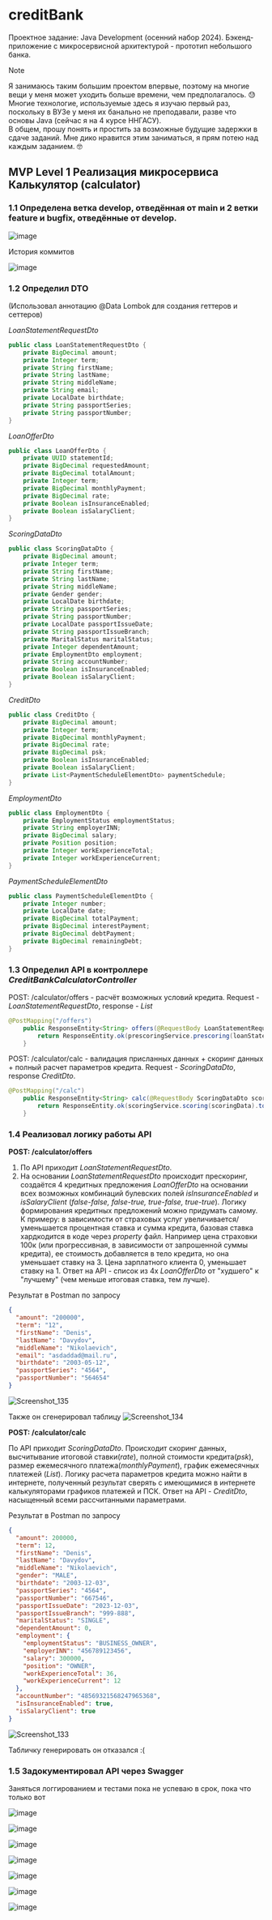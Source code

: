 # creditBank
Проектное задание: Java Development (осенний набор 2024). Бэкенд-приложение с микросервисной архитектурой - прототип небольшого банка.

>[!NOTE]
> Я занимаюсь таким большим проектом впервые, поэтому на многие вещи у меня может уходить больше времени, чем предполагалось. :sweat:  
> Многие технологие, используемые здесь я изучаю первый раз, поскольку в ВУЗе у меня их банально не преподавали, разве что основы Java (сейчас я на 4 курсе ННГАСУ).  
> В общем, прошу понять и простить за возможные будущие задержки в сдаче заданий. Мне дико нравится этим заниматься, я прям потею над каждым заданием. :nerd_face:
## MVP Level 1 Реализация микросервиса Калькулятор (calculator)
### 1.1 Определена ветка develop, отведённая от main и 2 ветки feature и bugfix, отведённые от develop.

![image](https://github.com/user-attachments/assets/9daee438-6e81-484d-9329-ef8aa1094484)

История коммитов 

![image](https://github.com/user-attachments/assets/4461fded-398f-4d19-ae0f-02560a8d0c94)

### 1.2 Определил DTO
(Использовал аннотацию @Data Lombok для создания геттеров и сеттеров)

_LoanStatementRequestDto_
```Java
public class LoanStatementRequestDto {
    private BigDecimal amount;
    private Integer term;
    private String firstName;
    private String lastName;
    private String middleName;
    private String email;
    private LocalDate birthdate;
    private String passportSeries;
    private String passportNumber;
}
```
_LoanOfferDto_
```Java
public class LoanOfferDto {
    private UUID statementId;
    private BigDecimal requestedAmount;
    private BigDecimal totalAmount;
    private Integer term;
    private BigDecimal monthlyPayment;
    private BigDecimal rate;
    private Boolean isInsuranceEnabled;
    private Boolean isSalaryClient;
}
```
_ScoringDataDto_
```Java
public class ScoringDataDto {
    private BigDecimal amount;
    private Integer term;
    private String firstName;
    private String lastName;
    private String middleName;
    private Gender gender;
    private LocalDate birthdate;
    private String passportSeries;
    private String passportNumber;
    private LocalDate passportIssueDate;
    private String passportIssueBranch;
    private MaritalStatus maritalStatus;
    private Integer dependentAmount;
    private EmploymentDto employment;
    private String accountNumber;
    private Boolean isInsuranceEnabled;
    private Boolean isSalaryClient;
}
```
_CreditDto_
```Java
public class CreditDto {
    private BigDecimal amount;
    private Integer term;
    private BigDecimal monthlyPayment;
    private BigDecimal rate;
    private BigDecimal psk;
    private Boolean isInsuranceEnabled;
    private Boolean isSalaryClient;
    private List<PaymentScheduleElementDto> paymentSchedule;
}
```
_EmploymentDto_
```Java
public class EmploymentDto {
    private EmploymentStatus employmentStatus;
    private String employerINN;
    private BigDecimal salary;
    private Position position;
    private Integer workExperienceTotal;
    private Integer workExperienceCurrent;
}
```
_PaymentScheduleElementDto_
```Java
public class PaymentScheduleElementDto {
    private Integer number;
    private LocalDate date;
    private BigDecimal totalPayment;
    private BigDecimal interestPayment;
    private BigDecimal debtPayment;
    private BigDecimal remainingDebt;
}
```

### 1.3 Определил API в контроллере _CreditBankCalculatorController_

POST: /calculator/offers - расчёт возможных условий кредита. Request - _LoanStatementRequestDto_, response - _List<LoanOfferDto>_

```Java
@PostMapping("/offers")
    public ResponseEntity<String> offers(@RequestBody LoanStatementRequestDto loanStatement) throws IOException {
        return ResponseEntity.ok(prescoringService.prescoring(loanStatement).toString());
    }
```

POST: /calculator/calc - валидация присланных данных + скоринг данных + полный расчет параметров кредита. Request - _ScoringDataDto_, response _CreditDto_.

```Java
@PostMapping("/calc")
    public ResponseEntity<String> calc(@RequestBody ScoringDataDto scoringData) throws IOException {
        return ResponseEntity.ok(scoringService.scoring(scoringData).toString());
    }
```

### 1.4 Реализовал логику работы API

**POST: /calculator/offers**

1. По API приходит _LoanStatementRequestDto_.  
2. На основании _LoanStatementRequestDto_ происходит прескоринг, создаётся 4 кредитных предложения _LoanOfferDto_ на основании всех возможных комбинаций булевских полей _isInsuranceEnabled_ и _isSalaryClient_ (_false-false, false-true, true-false, true-true_).
Логику формирования кредитных предложений можно придумать самому.  
К примеру: в зависимости от страховых услуг увеличивается/уменьшается процентная ставка и сумма кредита, базовая ставка хардкодится в коде через _property_ файл. Например цена страховки 100к (или прогрессивная, в зависимости от запрошенной суммы кредита), ее стоимость добавляется в тело кредита, но она уменьшает ставку на 3. Цена зарплатного клиента 0, уменьшает ставку на 1.
Ответ на API - список из 4х _LoanOfferDto_ от "худшего" к "лучшему" (чем меньше итоговая ставка, тем лучше).

Результат в Postman по запросу

```JSON
{
  "amount": "200000",
  "term": "12",
  "firstName": "Denis",
  "lastName": "Davydov",
  "middleName": "Nikolaevich",
  "email": "asdaddad@mail.ru",
  "birthdate": "2003-05-12",
  "passportSeries": "4564",
  "passportNumber": "564654"
}
```

![Screenshot_135](https://github.com/user-attachments/assets/741ec9ae-a8f5-4d7b-a3d9-9ee183724995)

Также он сгенерировал таблицу
![Screenshot_134](https://github.com/user-attachments/assets/45500c85-6f20-450a-b60e-8772498a7e67)


**POST: /calculator/calc**

По API приходит _ScoringDataDto_.
Происходит скоринг данных, высчитывание итоговой ставки(_rate_), полной стоимости кредита(_psk_), размер ежемесячного платежа(_monthlyPayment_), график ежемесячных платежей (_List<PaymentScheduleElementDto>_). Логику расчета параметров кредита можно найти в интернете, полученный результат сверять с имеющимися в интернете калькуляторами графиков платежей и ПСК.
Ответ на API - _CreditDto_, насыщенный всеми рассчитанными параметрами.

Результат в Postman по запросу

```JSON
{
  "amount": 200000,
  "term": 12,
  "firstName": "Denis",
  "lastName": "Davydov",
  "middleName": "Nikolaevich",
  "gender": "MALE",
  "birthdate": "2003-12-03",
  "passportSeries": "4564",
  "passportNumber": "667546",
  "passportIssueDate": "2023-12-03",
  "passportIssueBranch": "999-888",
  "maritalStatus": "SINGLE",
  "dependentAmount": 0,
  "employment": {
    "employmentStatus": "BUSINESS_OWNER",
    "employerINN": "456789123456",
    "salary": 300000,
    "position": "OWNER",
    "workExperienceTotal": 36,
    "workExperienceCurrent": 12
  },
  "accountNumber": "48569321568247965368",
  "isInsuranceEnabled": true,
  "isSalaryClient": true
}
```
![Screenshot_133](https://github.com/user-attachments/assets/5791738a-3a1d-4781-92e4-64a55bd01839)

Табличку генерировать он отказался :(

### 1.5 Задокументировал API через Swagger

Заняться логгированием и тестами пока не успеваю в срок, пока что только вот

![image](https://github.com/user-attachments/assets/51e8928b-c8a1-4a96-9be7-88d385c458e8)

![image](https://github.com/user-attachments/assets/51065978-f1ee-4150-b234-dc6b762320fd)

![image](https://github.com/user-attachments/assets/33894273-55c2-4528-aa03-aef60b32c0b3)

![image](https://github.com/user-attachments/assets/ace7a77f-2ca5-4971-b87c-802b8128939b)

![image](https://github.com/user-attachments/assets/727a3d24-10d7-4d82-8886-d838f628cbef)

![image](https://github.com/user-attachments/assets/871aea75-2b9b-4d0d-98e7-cfed1eef350f)

![image](https://github.com/user-attachments/assets/4be67d48-9de0-4d7f-aa19-6560167ffb04)






